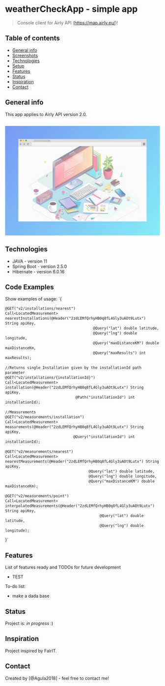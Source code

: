 # weatherCheckApp - simple app
> Console client for Airly API (https://map.airly.eu/)!

## Table of contents
* [General info](#general-info)
* [Screenshots](#screenshots)
* [Technologies](#technologies)
* [Setup](#setup)
* [Features](#features)
* [Status](#status)
* [Inspiration](#inspiration)
* [Contact](#contact)

## General info
This app applies to Airly API version 2.0.

## 
![Example screenshot](./screenshot.png)

## Technologies
* JAVA - version 11
* Spring Boot - version 2.5.0
* Hibernate - version 6.0.16


## Code Examples
Show examples of usage:
`{

    @GET("v2/installations/nearest")
    Call<LocatedMeasurement> nearestInstallations(@Header("2zdLEMfQrhyHB0q8fL4Gly3uAOt9Lutx") String apiKey,
                                            @Query("lat") double latitude,
                                            @Query("lng") double longitude,
                                            @Query("maxDistanceKM") double maxDistanceKm,
                                            @Query("maxResults") int maxResults);

    //Returns single Installation given by the installationId path parameter
    @GET("v2/installations/{installationId}")
    Call<LocatedMeasurement> installation(@Header("2zdLEMfQrhyHB0q8fL4Gly3uAOt9Lutx") String apiKey,
                                    @Path("installationId") int installationId);

    //Measurements
    @GET("v2/measurements/installation")
    Call<LocatedMeasurement> measurements(@Header("2zdLEMfQrhyHB0q8fL4Gly3uAOt9Lutx") String apiKey,
                                   @Query("installationId") int installationId);

    @GET("v2/measurements/nearest")
    Call<LocatedMeasurement> nearestMeasurements(@Header("2zdLEMfQrhyHB0q8fL4Gly3uAOt9Lutx") String apiKey,
                                          @Query("lat") double latitude,
                                          @Query("lng") double longitude,
                                          @Query("maxDistanceKM") double maxDistanceKm);

    @GET("v2/measurements/point")
    Call<LocatedMeasurement> interpolatedMeasurements(@Header("2zdLEMfQrhyHB0q8fL4Gly3uAOt9Lutx") String apiKey,
                                               @Query("lat") double latitude,
                                               @Query("lng") double longitude);
}`

## Features
List of features ready and TODOs for future development
* TEST 



To-do list:
* make a dada base 

## Status
Project is: 
_in progress_ :)

## Inspiration
Project inspired by FairIT. 

## Contact
Created by [@Agula2018] - feel free to contact me!
